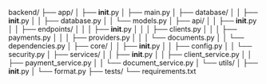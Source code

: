 backend/
├── app/
│   ├── __init__.py
│   ├── main.py
│   ├── database/
│   │   ├── __init__.py
│   │   ├── database.py
│   │   └── models.py
│   ├── api/
│   │   ├── __init__.py
│   │   ├── endpoints/
│   │   │   ├── __init__.py
│   │   │   ├── clients.py
│   │   │   ├── payments.py
│   │   │   ├── providers.py
│   │   │   └── documents.py
│   │   └── dependencies.py
│   ├── core/
│   │   ├── __init__.py
│   │   ├── config.py
│   │   └── security.py
│   ├── services/
│   │   ├── __init__.py
│   │   ├── client_service.py
│   │   ├── payment_service.py
│   │   └── document_service.py
│   └── utils/
│       ├── __init__.py
│       └── format.py
├── tests/
└── requirements.txt